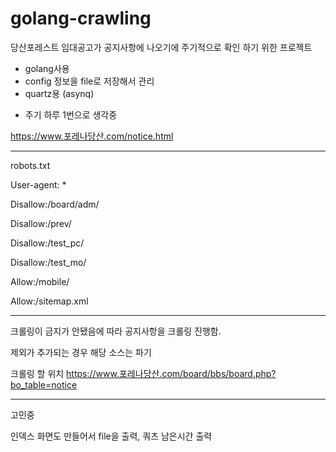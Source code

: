 # golang-crawling
당산포레스트 임대공고가 공지사항에 나오기에 주기적으로 확인 하기 위한 프로젝트

* golang사용
* config 정보을 file로 저장해서 관리
* quartz용 (asynq)
- 주기 하루 1번으로 생각중

https://www.포레나당산.com/notice.html

----
robots.txt

User-agent: *

Disallow:/board/adm/

Disallow:/prev/

Disallow:/test_pc/

Disallow:/test_mo/

Allow:/mobile/

Allow:/sitemap.xml

---
크롤링이 금지가 안됐음에 따라 공지사항을 크롤링 진행함.

제외가 추가되는 경우 해당 소스는 파기

크롤링 할 위치 https://www.포레나당산.com/board/bbs/board.php?bo_table=notice

---

고민중

인덱스 화면도 만들어서 file을 출력, 쿼츠 남은시간 출력
